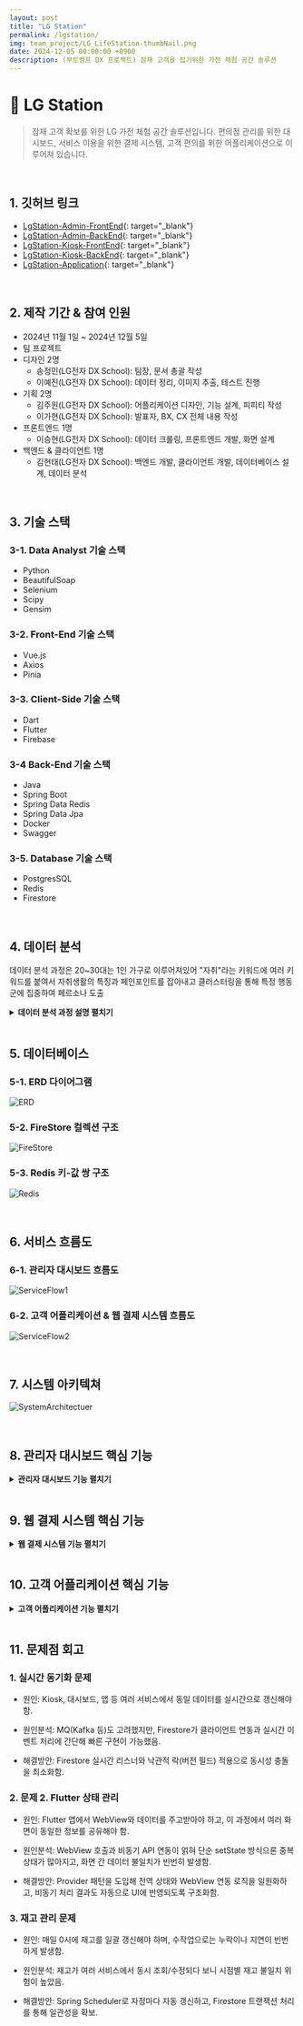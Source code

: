 ```yaml
---
layout: post
title: "LG Station"
permalink: /lgstation/
img: team_project/LG_LifeStation-thumbNail.png
date: 2024-12-05 00:00:00 +0900
description: (부트캠프 DX 프로젝트) 잠재 고객을 잡기위한 가전 체험 공간 솔루션
---
```


# :pushpin: LG Station
> 잠재 고객 확보를 위한 LG 가전 체험 공간 솔루션입니다. 편의점 관리를 위한 대시보드, 서비스 이용을 위한 결제 시스템, 고객 편의를 위한 어플리케이션으로 이루어져 있습니다.

<br>

## 1. 깃허브 링크
- [LgStation-Admin-FrontEnd](https://github.com/kimgusxo/dx_admin_dashboard_front){: target="_blank"}
- [LgStation-Admin-BackEnd](https://github.com/kimgusxo/DX_AdminDashBoard){: target="_blank"}
- [LgStation-Kiosk-FrontEnd](https://github.com/kimgusxo/dx_lg_life_station_app_webview){: target="_blank"}
- [LgStation-Kiosk-BackEnd](https://github.com/kimgusxo/DX_Kiosk){: target="_blank"}
- [LgStation-Application](https://github.com/kimgusxo/DX_Customer_App){: target="_blank"}

<br>

## 2. 제작 기간 & 참여 인원
- 2024년 11월 1일 ~ 2024년 12월 5일
- 팀 프로젝트
- 디자인 2명
  - 송정민(LG전자 DX School): 팀장, 문서 총괄 작성
  - 이예진(LG전자 DX School): 데이터 정리, 이미지 추출, 테스트 진행
- 기획 2명
  - 김주원(LG전자 DX School): 어플리케이션 디자인, 기능 설계, 피피티 작성
  - 이가현(LG전자 DX School): 발표자, BX, CX 전체 내용 작성
- 프론트엔드 1명
  - 이승현(LG전자 DX School): 데이터 크롤링, 프론트엔드 개발, 화면 설계
- 백엔드 & 클라이언트 1명
  - 김현태(LG전자 DX School): 백엔드 개발, 클라이언트 개발, 데이터베이스 설계, 데이터 분석

<br>

## 3. 기술 스택
### 3-1. Data Analyst 기술 스택
- Python
- BeautifulSoap
- Selenium
- Scipy
- Gensim

### 3-2. Front-End 기술 스택
- Vue.js
- Axios
- Pinia

### 3-3. Client-Side 기술 스택
- Dart
- Flutter
- Firebase

### 3-4 Back-End 기술 스택
- Java
- Spring Boot
- Spring Data Redis
- Spring Data Jpa
- Docker
- Swagger

### 3-5. Database 기술 스택
- PostgresSQL
- Redis
- Firestore

<br>

## 4. 데이터 분석
데이터 분석 과정은 20~30대는 1인 가구로 이루어져있어 "자취"라는 키워드에 여러 키워드를 붙여서 자취생활의 특징과 페인포인트를 잡아내고 클러스터링을 통해 특정 행동군에 집중하여 페르소나 도출

<details>
<summary><b>데이터 분석 과정 설명 펼치기</b></summary>
<div markdown="1">

### 4-1. 크롤링
<details>
<summary>
  <b>크롤링 상세 보기</b>
</summary>

<div markdown="1">

![Crawling](../assets/img/team_project/LG_LifeStation-Crawling.png)
- 

</div>
</details>

### 4-2. 클러스터링
<details>

<summary>
  <b>클러스터링 상세 보기</b>
</summary>

<div markdown="1">

![Clustering](../assets/img/team_project/LG_LifeStation-Clustering.png)
- 

</div>
</details>

### 4-3. 토픽 분석 및 기회영역 분석
<details>

<summary>
  <b>토픽 분석 및 기회영역 분석 상세보기</b>
</summary>

<div markdown="1">

![ActorClustering](../assets/img/team_project/LG_LifeStation-ActorClustering.png)
![Opportunity](../assets/img/team_project/LG_LifeStation-Opportunity.png)
- 

</div>
</details>

### 4-3. 페르소나 도출
<details>

<summary>
  <b>페르소나 상세 보기</b>
</summary>

<div markdown="1">

![Persona](../assets/img/team_project/LG_LifeStation-Persona.png)
- 

</div>
</details>

</div>
</details>

<br>

## 5. 데이터베이스
### 5-1. ERD 다이어그램
![ERD](../assets/img/team_project/LG_LifeStation-ERD.png)

### 5-2. FireStore 컬렉션 구조
![FireStore](../assets/img/team_project/LG_LifeStation-FireStore.png)

### 5-3. Redis 키-값 쌍 구조
![Redis](../assets/img/team_project/LG_LifeStation-Redis.png)

<br>

## 6. 서비스 흐름도
### 6-1. 관리자 대시보드 흐름도
![ServiceFlow1](../assets/img/team_project/LG_LifeStation-ServiceFlow1.png)

### 6-2. 고객 어플리케이션 & 웹 결제 시스템 흐름도
![ServiceFlow2](../assets/img/team_project/LG_LifeStation-ServiceFlow2.png)

<br>

## 7. 시스템 아키텍쳐
![SystemArchitectuer](../assets/img/team_project/LG_LifeStation-SystemArchitecture.png)

<br>

## 8. 관리자 대시보드 핵심 기능

<details>
<summary><b>관리자 대시보드 기능 펼치기</b></summary>
<div markdown="1">

### 8-1. 메인 페이지
![DashBoard-Main](../assets/img/team_project/LG_LifeStation-DashBoardMain.png)
- 

### 8-2. 밀키트 페이지
![DashBoard-MealKit](../assets/img/team_project/LG_LifeStation-MealKit.png)
- 

### 8-3. 세탁용품 페이지
![DashBoard-Laundry](../assets/img/team_project/LG_LifeStation-Laundry.png)
- 

### 8-4. 고객 페이지
![DashBoard-Customer](../assets/img/team_project/LG_LifeStation-Customer.png)
- 

### 8-5. 가전 페이지
![DashBoard-HomeAppliance](../assets/img/team_project/LG_LifeStation-Appliance.png)
- 

### 8-6. 재고 페이지
![DashBoard-Count](../assets/img/team_project/LG_LifeStation-Count.png)
- 

</div>
</details>

<br>

## 9. 웹 결제 시스템 핵심 기능

<details>
<summary><b>웹 결제 시스템 기능 펼치기</b></summary>
<div markdown="1">

### 9-1. 이용권 페이지
![Kiosk-Ticket](../assets/img/team_project/LG_LifeStation-Ticket.png)
- 

### 9-2 상품 페이지
![Kiosk-Product](../assets/img/team_project/LG_LifeStation-Product.png)
- 

### 9-2 담기 페이지
![Kiosk-ProductCount](../assets/img/team_project/LG_LifeStation-ProductCount.png)
- 

### 9-3. 장바구니 페이지
![Kiosk-ShopCart](../assets/img/team_project/LG_LifeStation-ShopCart.png)
- 

### 9-4. 결제완료 페이지
![Kiosk-Complete](../assets/img/team_project/LG_LifeStation-Complete.png)
- 

</div>
</details>

<br>

## 10. 고객 어플리케이션 핵심 기능

<details>
<summary><b>고객 어플리케이션 기능 펼치기</b></summary>
<div markdown="1">

### 10-1. 로그인 화면
![App-Login](../assets/img/team_project/LG_LifeStation-Login.png)
- 

### 10-2. 카카오톡 로그인 화면
![App-KakaoLogin](../assets/img/team_project/LG_LifeStation-KakaoLogin.png)
- 

### 10-3. 메인 화면
![App-Main](../assets/img/team_project/LG_LifeStation-AppMain.png)
- 

### 10-4. 지도 화면
![App-Map](../assets/img/team_project/LG_LifeStation-Map.png)
- 

### 10-5. 안내 화면
![App-Info](../assets/img/team_project/LG_LifeStation-Info.png)
- 

### 10-6. 내 정보 화면
![App-MyInfo](../assets/img/team_project/LG_LifeStation-MyInfo.png)
- 

</div>
</details>

<br>

## 11. 문제점 회고
### 1. 실시간 동기화 문제
- 원인: Kiosk, 대시보드, 앱 등 여러 서비스에서 동일 데이터를 실시간으로 갱신해야 함.

- 원인분석: MQ(Kafka 등)도 고려했지만, Firestore가 클라이언트 연동과 실시간 이벤트 처리에 간단해 빠른 구현이 가능했음.

- 해결방안: Firestore 실시간 리스너와 낙관적 락(버전 필드) 적용으로 동시성 충돌을 최소화함.

### 2. 문제 2. Flutter 상태 관리
- 원인: Flutter 앱에서 WebView와 데이터를 주고받아야 하고, 이 과정에서 여러 화면이 동일한 정보를 공유해야 함.

- 원인분석: WebView 호출과 비동기 API 연동이 얽혀 단순 setState 방식으론 중복 상태가 많아지고, 화면 간 데이터 불일치가 빈번히 발생함.

- 해결방안: Provider 패턴을 도입해 전역 상태와 WebView 연동 로직을 일원화하고, 비동기 처리 결과도 자동으로 UI에 반영되도록 구조화함.

### 3. 재고 관리 문제
- 원인: 매일 0시에 재고를 일괄 갱신해야 하며, 수작업으로는 누락이나 지연이 빈번하게 발생함.

- 원인분석: 재고가 여러 서비스에서 동시 조회/수정되다 보니 시점별 재고 불일치 위험이 높았음.

- 해결방안: Spring Scheduler로 자정마다 자동 갱신하고, Firestore 트랜잭션 처리를 통해 일관성을 확보.